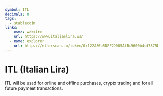 ```yaml
---
symbol: ITL
decimals: 8
tags:
  - stablecoin
links:
  - name: website
    url: https://www.italianlira.ws/
  - name: explorer
    url: https://etherscan.io/token/0x122A86b5DFF2D085AfB49600b4cd7375D0d94A5f
---
```


# ITL (Italian Lira)

ITL will be used for online and offline purchases, crypto trading and for all future payment transactions.
